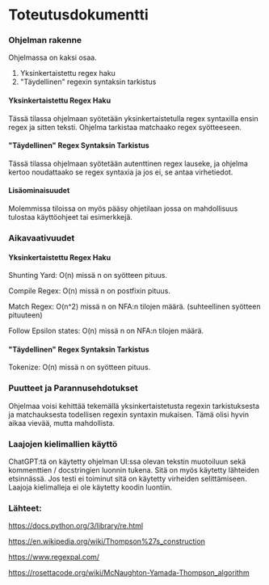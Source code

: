 # Toteutusdokumentti

### Ohjelman rakenne

Ohjelmassa on kaksi osaa.

1. Yksinkertaistettu regex haku
2. "Täydellinen" regexin syntaksin tarkistus

#### Yksinkertaistettu Regex Haku

Tässä tilassa ohjelmaan syötetään yksinkertaistetulla regex syntaxilla ensin regex ja sitten teksti.
Ohjelma tarkistaa matchaako regex syötteeseen.

#### "Täydellinen" Regex Syntaksin Tarkistus

Tässä tilassa ohjelmaan syötetään autenttinen regex lauseke,
ja ohjelma kertoo noudattaako se regex syntaxia ja jos ei, se antaa virhetiedot.

#### Lisäominaisuudet

Molemmissa tiloissa on myös pääsy ohjetilaan jossa on mahdollisuus tulostaa käyttöohjeet tai esimerkkejä.

### Aikavaativuudet

#### Yksinkertaistettu Regex Haku

Shunting Yard: O(n) missä n on syötteen pituus.

Compile Regex: O(n) missä n on postfixin pituus.

Match Regex: O(n^2) missä n on NFA:n tilojen määrä. (suhteellinen syötteen pituuteen)

Follow Epsilon states: O(n) missä n on NFA:n tilojen määrä.

#### "Täydellinen" Regex Syntaksin Tarkistus

Tokenize: O(n) missä n on syötteen pituus.

### Puutteet ja Parannusehdotukset

Ohjelmaa voisi kehittää tekemällä yksinkertaistetusta regexin tarkistuksesta
ja matchauksesta todellisen regexin syntaxin mukaisen.
Tämä olisi hyvin aikaa vievää, mutta mahdollista.

### Laajojen kielimallien käyttö

ChatGPT:tä on käytetty ohjelman UI:ssa olevan tekstin muotoiluun sekä kommenttien / docstringien luonnin tukena.
Sitä on myös käytetty lähteiden etsinnässä. Jos testi ei toiminut sitä on käytetty virheiden selittämiseen.
Laajoja kielimalleja ei ole käytetty koodin luontiin.

### Lähteet:

https://docs.python.org/3/library/re.html

https://en.wikipedia.org/wiki/Thompson%27s_construction

https://www.regexpal.com/

https://rosettacode.org/wiki/McNaughton-Yamada-Thompson_algorithm
